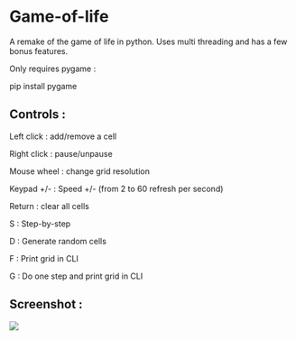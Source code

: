 # Game-of-life
A remake of the game of life in python. Uses multi threading and has a few bonus features.

Only requires pygame :

pip install pygame

## Controls :

Left  click : add/remove a cell

Right click : pause/unpause

Mouse wheel : change grid resolution

Keypad +/-  : Speed +/- (from 2 to 60 refresh per second)

Return : clear all cells

S : Step-by-step

D : Generate random cells

F : Print grid in CLI

G : Do one step and print grid in CLI

## Screenshot :
![](https://i.imgur.com/PkrTGnp.png)
